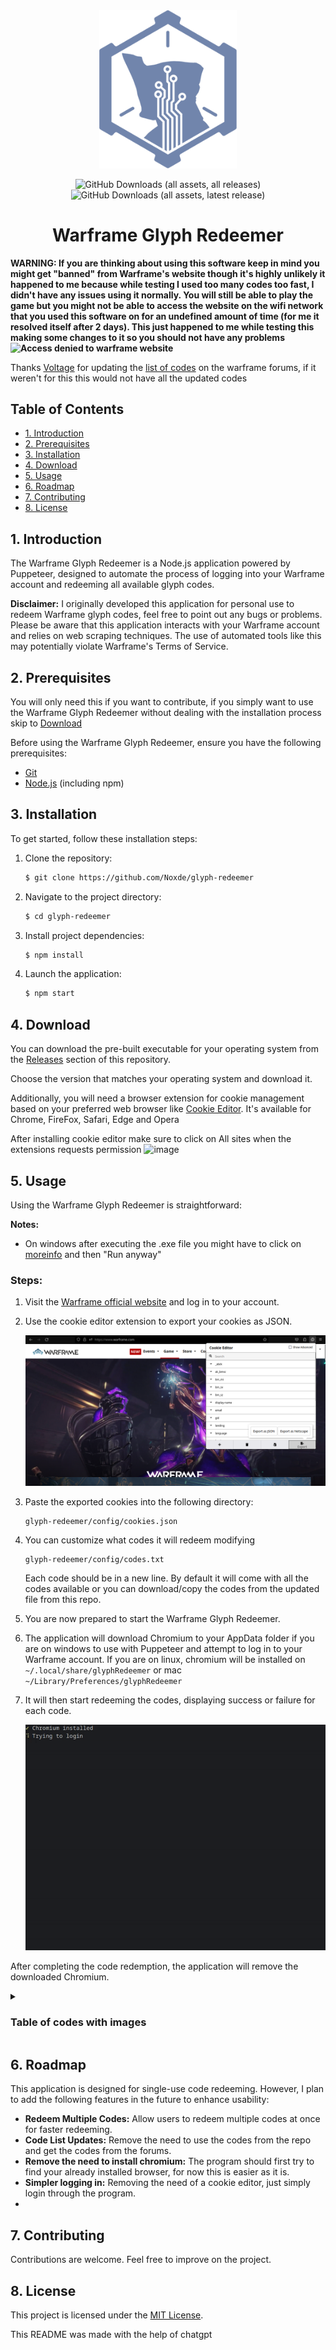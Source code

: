 <div align=center> 
  <img alt="creator-program-logo" src="./Images/creator-program-logo.png" width="220px">

  ![GitHub Downloads (all assets, all releases)](https://img.shields.io/github/downloads/Noxde/glyph-redeemer/total?label=Total%20Downloads)
  ![GitHub Downloads (all assets, latest release)](https://img.shields.io/github/downloads/Noxde/glyph-redeemer/latest/total?label=Downloads%40latest)

</div>

<h1 align="center">Warframe Glyph Redeemer</h1>

**WARNING: If you are thinking about using this software keep in mind you might get "banned" from Warframe's website though it's highly unlikely it happened to me because while testing I used too many codes too fast, I didn't have any issues using it normally. You will still be able to play the game but you might not be able to access the website on the wifi network that you used this software on for an undefined amount of time (for me it resolved itself after 2 days). This just happened to me while testing this making some changes to it so you should not have any problems ![Access denied to warframe website](https://i.imgur.com/xZfzujN.png)**

Thanks [Voltage](https://forums.warframe.com/profile/1419671-voltage/) for updating the [list of codes](https://forums.warframe.com/topic/992008-free-promocodes-and-glyphs-all-platforms/) on the warframe forums, if it weren't for this this would not have all the updated codes

## Table of Contents

- [1. Introduction](#1-introduction)
- [2. Prerequisites](#2-prerequisites)
- [3. Installation](#3-installation)
- [4. Download](#4-download)
- [5. Usage](#5-usage)
- [6. Roadmap](#6-roadmap)
- [7. Contributing](#7-contributing)
- [8. License](#8-license)

## 1. Introduction

The Warframe Glyph Redeemer is a Node.js application powered by Puppeteer, designed to automate the process of logging into your Warframe account and redeeming all available glyph codes.

**Disclaimer:** I originally developed this application for personal use to redeem Warframe glyph codes, feel free to point out any bugs or problems. Please be aware that this application interacts with your Warframe account and relies on web scraping techniques. The use of automated tools like this may potentially violate Warframe's Terms of Service.

## 2. Prerequisites

You will only need this if you want to contribute, if you simply want to use the Warframe Glyph Redeemer without dealing with the installation process skip to [Download](#4-download)

Before using the Warframe Glyph Redeemer, ensure you have the following prerequisites:

- [Git](https://git-scm.com/)
- [Node.js](https://nodejs.org/) (including npm)

## 3. Installation

To get started, follow these installation steps:

1. Clone the repository:

   ```bash
   $ git clone https://github.com/Noxde/glyph-redeemer
   ```

2. Navigate to the project directory:

   ```bash
   $ cd glyph-redeemer
   ```

3. Install project dependencies:

   ```bash
   $ npm install
   ```

4. Launch the application:

   ```bash
   $ npm start
   ```

## 4. Download

You can download the pre-built executable for your operating system from the [Releases](https://github.com/Noxde/glyph-redeemer/releases) section of this repository.

Choose the version that matches your operating system and download it.

Additionally, you will need a browser extension for cookie management based on your preferred web browser like
[Cookie Editor](https://cookie-editor.cgagnier.ca/). It's available for Chrome, FireFox, Safari, Edge and Opera

After installing cookie editor make sure to click on All sites when the extensions requests permission
![image](https://github.com/Noxde/glyph-redeemer/assets/70549780/bcd246a0-74ad-4c2f-8f2b-faac48d23533)


## 5. Usage

Using the Warframe Glyph Redeemer is straightforward:

**Notes:**

- On windows after executing the .exe file you might have to click on <ins>moreinfo</ins> and then "Run anyway"

### **Steps**:

1. Visit the [Warframe official website](https://www.warframe.com/) and log in to your account.

2. Use the cookie editor extension to export your cookies as JSON.

   ![Cookie Editor](Images/cookie-editor.png)

3. Paste the exported cookies into the following directory:

   ```
   glyph-redeemer/config/cookies.json
   ```

4. You can customize what codes it will redeem modifying

   ```
   glyph-redeemer/config/codes.txt
   ```

   Each code should be in a new line. By default it will come with all the codes available or you can download/copy the codes from the updated file from this repo.

5. You are now prepared to start the Warframe Glyph Redeemer.

6. The application will download Chromium to your AppData folder if you are on windows to use with Puppeteer and attempt to log in to your Warframe account.
   If you are on linux, chromium will be installed on `~/.local/share/glyphRedeemer` or mac `~/Library/Preferences/glyphRedeemer`

7. It will then start redeeming the codes, displaying success or failure for each code.

   ![Glyph Redeemer in Action](Images/glyph-redeemer_demo.gif)

After completing the code redemption, the application will remove the downloaded Chromium.

<details>
  <summary>
    <h3>Table of codes with images</h3>
  </summary>
  <table><thead>
      <tr>
        <th>
          <a href="https://warframe.com/promocode?code=6ixGatsu">
            <img width="100px" src="https://i.imgur.com/7iWl2UI.png"/>
          </a>
        </th>
        <th>
          <a href="https://warframe.com/promocode?code=AdmiralBahroo">
            <img width="100px" src="https://i.glyphs.wf/glyphs/AdmiralBahroo.png"/>
          </a>
        </th>
        <th>
          <a href="https://warframe.com/promocode?code=AeonKnight86">
            <img width="100px" src="https://i.glyphs.wf/glyphs/AeonKnight.png"/>
          </a>
        </th>
        <th>
          <a href="https://warframe.com/promocode?code=AGayGuyPlays">
            <img width="100px" src="https://i.glyphs.wf/glyphs/AGGP.png"/>
          </a>
        </th>
        <th>
          <a href="https://warframe.com/promocode?code=AlainLove">
            <img width="100px" src="https://i.imgur.com/aWaXEKe.png"/>
          </a>
        </th>
      </tr>
    </thead>
    <tbody>
      <tr>
        <td>6ixGatsu</td>
        <td>AdmiralBahroo</td>
        <td>AeonKnight86</td>
        <td>AGayGuyPlays</td>
        <td>AlainLove</td>
      </tr>
    </tbody>
<thead>
      <tr>
        <th>
          <a href="https://warframe.com/promocode?code=AlexanderDario">
            <img width="100px" src="https://i.imgur.com/sHsBrHo.png"/>
          </a>
        </th>
        <th>
          <a href="https://warframe.com/promocode?code=Amprov">
            <img width="100px" src="https://i.glyphs.wf/glyphs/Goku70seven.png"/>
          </a>
        </th>
        <th>
          <a href="https://warframe.com/promocode?code=AngryUnicorn">
            <img width="100px" src="https://i.glyphs.wf/glyphs/AngryUnicorn.png"/>
          </a>
        </th>
        <th>
          <a href="https://warframe.com/promocode?code=AnjetCat">
            <img width="100px" src="https://i.imgur.com/X79KSCT.png"/>
          </a>
        </th>
        <th>
          <a href="https://warframe.com/promocode?code=AnnoyingKillah">
            <img width="100px" src="https://i.glyphs.wf/glyphs/AnnoyingKillah.png"/>
          </a>
        </th>
      </tr>
    </thead>
    <tbody>
      <tr>
        <td>AlexanderDario</td>
        <td>Amprov</td>
        <td>AngryUnicorn</td>
        <td>AnjetCat</td>
        <td>AnnoyingKillah</td>
      </tr>
    </tbody>
<thead>
      <tr>
        <th>
          <a href="https://warframe.com/promocode?code=ArgonSix">
            <img width="100px" src="https://i.imgur.com/49VuDAz.png"/>
          </a>
        </th>
        <th>
          <a href="https://warframe.com/promocode?code=AshiSogiTenno">
            <img width="100px" src="https://i.glyphs.wf/glyphs/Ashisogitenno.png"/>
          </a>
        </th>
        <th>
          <a href="https://warframe.com/promocode?code=AsuraTenshi">
            <img width="100px" src="https://i.imgur.com/mLh8Vzq.png"/>
          </a>
        </th>
        <th>
          <a href="https://warframe.com/promocode?code=Avelna">
            <img width="100px" src="https://i.imgur.com/6QDVL2X.png"/>
          </a>
        </th>
        <th>
          <a href="https://warframe.com/promocode?code=Aznitrous">
            <img width="100px" src="https://i.glyphs.wf/glyphs/Aznitrous.png"/>
          </a>
        </th>
      </tr>
    </thead>
    <tbody>
      <tr>
        <td>ArgonSix</td>
        <td>AshiSogiTenno</td>
        <td>AsuraTenshi</td>
        <td>Avelna</td>
        <td>Aznitrous</td>
      </tr>
    </tbody>
<thead>
      <tr>
        <th>
          <a href="https://warframe.com/promocode?code=BigJimID">
            <img width="100px" src="https://i.glyphs.wf/glyphs/BigJimID.png"/>
          </a>
        </th>
        <th>
          <a href="https://warframe.com/promocode?code=BlackOni">
            <img width="100px" src="https://i.glyphs.wf/glyphs/BlackOni.png"/>
          </a>
        </th>
        <th>
          <a href="https://warframe.com/promocode?code=BlazingCobalt">
            <img width="100px" src="https://i.imgur.com/XaoN4DT.png"/>
          </a>
        </th>
        <th>
          <a href="https://warframe.com/promocode?code=BlueberryCat">
            <img width="100px" src="https://i.imgur.com/1qwYZxl.png"/>
          </a>
        </th>
        <th>
          <a href="https://warframe.com/promocode?code=BluyayoGamer">
            <img width="100px" src="https://i.imgur.com/lpQ3zvh.png"/>
          </a>
        </th>
      </tr>
    </thead>
    <tbody>
      <tr>
        <td>BigJimID</td>
        <td>BlackOni</td>
        <td>BlazingCobalt</td>
        <td>BlueberryCat</td>
        <td>BluyayoGamer</td>
      </tr>
    </tbody>
<thead>
      <tr>
        <th>
          <a href="https://warframe.com/promocode?code=BrazilCommunityDiscord">
            <img width="100px" src="https://i.glyphs.wf/glyphs/BrazilianCommunityDiscord.png"/>
          </a>
        </th>
        <th>
          <a href="https://warframe.com/promocode?code=Bricky">
            <img width="100px" src="https://i.glyphs.wf/glyphs/Bricky.png"/>
          </a>
        </th>
        <th>
          <a href="https://warframe.com/promocode?code=Brozime">
            <img width="100px" src="https://i.glyphs.wf/glyphs/Brozime.png"/>
          </a>
        </th>
        <th>
          <a href="https://warframe.com/promocode?code=Buff00n">
            <img width="100px" src="https://i.imgur.com/F52Ys7E.png"/>
          </a>
        </th>
        <th>
          <a href="https://warframe.com/promocode?code=BurnBxx">
            <img width="100px" src="https://i.glyphs.wf/glyphs/BurnBxx.png"/>
          </a>
        </th>
      </tr>
    </thead>
    <tbody>
      <tr>
        <td>BrazilCommunityDiscord</td>
        <td>Bricky</td>
        <td>Brozime</td>
        <td>Buff00n</td>
        <td>BurnBxx</td>
      </tr>
    </tbody>
<thead>
      <tr>
        <th>
          <a href="https://warframe.com/promocode?code=Bwana">
            <img width="100px" src="https://i.glyphs.wf/glyphs/Bwana.png"/>
          </a>
        </th>
        <th>
          <a href="https://warframe.com/promocode?code=CalamityDeath">
            <img width="100px" src="https://i.imgur.com/fJub3xm.png"/>
          </a>
        </th>
        <th>
          <a href="https://warframe.com/promocode?code=CaleyEmerald">
            <img width="100px" src="https://i.imgur.com/3PDmGSc.png"/>
          </a>
        </th>
        <th>
          <a href="https://warframe.com/promocode?code=CanOfCraig">
            <img width="100px" src="https://i.imgur.com/GtSYTUY.png"/>
          </a>
        </th>
        <th>
          <a href="https://warframe.com/promocode?code=Casardis">
            <img width="100px" src="https://i.imgur.com/hza6B9A.png"/>
          </a>
        </th>
      </tr>
    </thead>
    <tbody>
      <tr>
        <td>Bwana</td>
        <td>CalamityDeath</td>
        <td>CaleyEmerald</td>
        <td>CanOfCraig</td>
        <td>Casardis</td>
      </tr>
    </tbody>
<thead>
      <tr>
        <th>
          <a href="https://warframe.com/promocode?code=CephalonSquared">
            <img width="100px" src="https://i.imgur.com/Oswm6x8.png"/>
          </a>
        </th>
        <th>
          <a href="https://warframe.com/promocode?code=CGsKnackie">
            <img width="100px" src="https://i.glyphs.wf/glyphs/CGsKnackie.png"/>
          </a>
        </th>
        <th>
          <a href="https://warframe.com/promocode?code=ChacyTay">
            <img width="100px" src="https://i.imgur.com/TWxA5H9.png"/>
          </a>
        </th>
        <th>
          <a href="https://warframe.com/promocode?code=Char">
            <img width="100px" src="https://i.glyphs.wf/glyphs/Char.png"/>
          </a>
        </th>
        <th>
          <a href="https://warframe.com/promocode?code=Chelestra">
            <img width="100px" src="https://i.imgur.com/lZIWekF.png"/>
          </a>
        </th>
      </tr>
    </thead>
    <tbody>
      <tr>
        <td>CephalonSquared</td>
        <td>CGsKnackie</td>
        <td>ChacyTay</td>
        <td>Char</td>
        <td>Chelestra</td>
      </tr>
    </tbody>
<thead>
      <tr>
        <th>
          <a href="https://warframe.com/promocode?code=Cleonaturin">
            <img width="100px" src="https://i.imgur.com/Hzpiaup.png"/>
          </a>
        </th>
        <th>
          <a href="https://warframe.com/promocode?code=CohhCarnage">
            <img width="100px" src="https://i.glyphs.wf/glyphs/CohhCarnage.png"/>
          </a>
        </th>
        <th>
          <a href="https://warframe.com/promocode?code=ColdScar">
            <img width="100px" src="https://i.imgur.com/aUcB7k5.png"/>
          </a>
        </th>
        <th>
          <a href="https://warframe.com/promocode?code=ColdTiger">
            <img width="100px" src="https://i.imgur.com/r1YbiV3.png"/>
          </a>
        </th>
        <th>
          <a href="https://warframe.com/promocode?code=ConclaveDiscord">
            <img width="100px" src="https://content.invisioncic.com/Mwarframe/pages_media/1_ConclaveDiscord.png"/>
          </a>
        </th>
      </tr>
    </thead>
    <tbody>
      <tr>
        <td>Cleonaturin</td>
        <td>CohhCarnage</td>
        <td>ColdScar</td>
        <td>ColdTiger</td>
        <td>ConclaveDiscord</td>
      </tr>
    </tbody>
<thead>
      <tr>
        <th>
          <a href="https://warframe.com/promocode?code=ConfusedWarframe">
            <img width="100px" src="https://i.imgur.com/yutv1BM.png"/>
          </a>
        </th>
        <th>
          <a href="https://warframe.com/promocode?code=CopyKavat">
            <img width="100px" src="https://i.imgur.com/OnMjvt4.png"/>
          </a>
        </th>
        <th>
          <a href="https://warframe.com/promocode?code=Cpt_Kim">
            <img width="100px" src="https://i.imgur.com/PVH1MbN.png"/>
          </a>
        </th>
        <th>
          <a href="https://warframe.com/promocode?code=Crowdi">
            <img width="100px" src="https://i.imgur.com/BEGnJis.png"/>
          </a>
        </th>
        <th>
          <a href="https://warframe.com/promocode?code=Daidikiri">
            <img width="100px" src="https://i.imgur.com/wY9wvKY.png"/>
          </a>
        </th>
      </tr>
    </thead>
    <tbody>
      <tr>
        <td>ConfusedWarframe</td>
        <td>CopyKavat</td>
        <td>Cpt_Kim</td>
        <td>Crowdi</td>
        <td>Daidikiri</td>
      </tr>
    </tbody>
<thead>
      <tr>
        <th>
          <a href="https://warframe.com/promocode?code=DanielTheDemon">
            <img width="100px" src="https://i.glyphs.wf/glyphs/DanieltheDemon.png"/>
          </a>
        </th>
        <th>
          <a href="https://warframe.com/promocode?code=Danily">
            <img width="100px" src="https://i.imgur.com/6DWd7sX.png"/>
          </a>
        </th>
        <th>
          <a href="https://warframe.com/promocode?code=DasterCreations">
            <img width="100px" src="https://i.imgur.com/XiMtufx.png"/>
          </a>
        </th>
        <th>
          <a href="https://warframe.com/promocode?code=DatLoon">
            <img width="100px" src="https://i.imgur.com/nTzSIRF.png"/>
          </a>
        </th>
        <th>
          <a href="https://warframe.com/promocode?code=DayJobo">
            <img width="100px" src="https://i.imgur.com/q1wQRDO.png"/>
          </a>
        </th>
      </tr>
    </thead>
    <tbody>
      <tr>
        <td>DanielTheDemon</td>
        <td>Danily</td>
        <td>DasterCreations</td>
        <td>DatLoon</td>
        <td>DayJobo</td>
      </tr>
    </tbody>
<thead>
      <tr>
        <th>
          <a href="https://warframe.com/promocode?code=DebbySheen">
            <img width="100px" src="https://i.imgur.com/SV6C3dn.png"/>
          </a>
        </th>
        <th>
          <a href="https://warframe.com/promocode?code=Deejayknight">
            <img width="100px" src="https://i.glyphs.wf/glyphs/DeejayKnight.png"/>
          </a>
        </th>
        <th>
          <a href="https://warframe.com/promocode?code=DeepBlueBeard">
            <img width="100px" src="https://i.glyphs.wf/glyphs/DeepBlueBeard.png"/>
          </a>
        </th>
        <th>
          <a href="https://warframe.com/promocode?code=Destrohido">
            <img width="100px" src="https://i.imgur.com/ckige5C.png"/>
          </a>
        </th>
        <th>
          <a href="https://warframe.com/promocode?code=DeuceTheGamer">
            <img width="100px" src="https://i.glyphs.wf/glyphs/DeuceTheGamer.png"/>
          </a>
        </th>
      </tr>
    </thead>
    <tbody>
      <tr>
        <td>DebbySheen</td>
        <td>Deejayknight</td>
        <td>DeepBlueBeard</td>
        <td>Destrohido</td>
        <td>DeuceTheGamer</td>
      </tr>
    </tbody>
<thead>
      <tr>
        <th>
          <a href="https://warframe.com/promocode?code=DillyFrame">
            <img width="100px" src="https://i.glyphs.wf/glyphs/DillyFrame.png"/>
          </a>
        </th>
        <th>
          <a href="https://warframe.com/promocode?code=DimitriV2">
            <img width="100px" src="https://i.glyphs.wf/glyphs/DimitriV2.png"/>
          </a>
        </th>
        <th>
          <a href="https://warframe.com/promocode?code=Disfusional">
            <img width="100px" src="https://i.imgur.com/O0VKXG9.png"/>
          </a>
        </th>
        <th>
          <a href="https://warframe.com/promocode?code=DjTechLive">
            <img width="100px" src="https://i.glyphs.wf/glyphs/DJTechlive.png"/>
          </a>
        </th>
        <th>
          <a href="https://warframe.com/promocode?code=DKDiamantes">
            <img width="100px" src="https://i.glyphs.wf/glyphs/DKDiamantes.png"/>
          </a>
        </th>
      </tr>
    </thead>
    <tbody>
      <tr>
        <td>DillyFrame</td>
        <td>DimitriV2</td>
        <td>Disfusional</td>
        <td>DjTechLive</td>
        <td>DKDiamantes</td>
      </tr>
    </tbody>
<thead>
      <tr>
        <th>
          <a href="https://warframe.com/promocode?code=DNexus">
            <img width="100px" src="https://i.imgur.com/8Djk9NB.png"/>
          </a>
        </th>
        <th>
          <a href="https://warframe.com/promocode?code=EdRick">
            <img width="100px" src="https://i.imgur.com/IuJdqLG.png"/>
          </a>
        </th>
        <th>
          <a href="https://warframe.com/promocode?code=Eduiy16">
            <img width="100px" src="https://i.imgur.com/eRK4RFy.png"/>
          </a>
        </th>
        <th>
          <a href="https://warframe.com/promocode?code=ElDanker">
            <img width="100px" src="https://i.imgur.com/UVZ0XoB.png"/>
          </a>
        </th>
        <th>
          <a href="https://warframe.com/promocode?code=ElGrineerExiliado">
            <img width="100px" src="https://i.imgur.com/33lm32B.png"/>
          </a>
        </th>
      </tr>
    </thead>
    <tbody>
      <tr>
        <td>DNexus</td>
        <td>EdRick</td>
        <td>Eduiy16</td>
        <td>ElDanker</td>
        <td>ElGrineerExiliado</td>
      </tr>
    </tbody>
<thead>
      <tr>
        <th>
          <a href="https://warframe.com/promocode?code=EliceGameplay">
            <img width="100px" src="https://i.imgur.com/X4CzC5P.png"/>
          </a>
        </th>
        <th>
          <a href="https://warframe.com/promocode?code=Elnoraeleo">
            <img width="100px" src="https://i.imgur.com/r5n5iA1.png"/>
          </a>
        </th>
        <th>
          <a href="https://warframe.com/promocode?code=Emovj">
            <img width="100px" src="https://i.imgur.com/iTpMg8j.png"/>
          </a>
        </th>
        <th>
          <a href="https://warframe.com/promocode?code=EmpyreanCap">
            <img width="100px" src="https://i.imgur.com/Olo2txo.png"/>
          </a>
        </th>
        <th>
          <a href="https://warframe.com/promocode?code=Endotti_">
            <img width="100px" src="https://i.imgur.com/8N6lVVM.png"/>
          </a>
        </th>
      </tr>
    </thead>
    <tbody>
      <tr>
        <td>EliceGameplay</td>
        <td>Elnoraeleo</td>
        <td>Emovj</td>
        <td>EmpyreanCap</td>
        <td>Endotti_</td>
      </tr>
    </tbody>
<thead>
      <tr>
        <th>
          <a href="https://warframe.com/promocode?code=Eterion">
            <img width="100px" src="https://i.imgur.com/c9LAOxz.png"/>
          </a>
        </th>
        <th>
          <a href="https://warframe.com/promocode?code=ExtraCredits">
            <img width="100px" src="https://cdn.discordapp.com/attachments/110022646497808384/592792966804799508/e7f1a5c9126b95cd0f0c181cd69150fb.png"/>
          </a>
        </th>
        <th>
          <a href="https://warframe.com/promocode?code=FacelessBeanie">
            <img width="100px" src="https://i.imgur.com/XvTsKfF.png"/>
          </a>
        </th>
        <th>
          <a href="https://warframe.com/promocode?code=FashionFrameIsEndGame">
            <img width="100px" src="https://i.imgur.com/dcnCjuG.png"/>
          </a>
        </th>
        <th>
          <a href="https://warframe.com/promocode?code=Fated2Perish">
            <img width="100px" src="https://i.imgur.com/QKXsmSA.png"/>
          </a>
        </th>
      </tr>
    </thead>
    <tbody>
      <tr>
        <td>Eterion</td>
        <td>ExtraCredits</td>
        <td>FacelessBeanie</td>
        <td>FashionFrameIsEndGame</td>
        <td>Fated2Perish</td>
      </tr>
    </tbody>
<thead>
      <tr>
        <th>
          <a href="https://warframe.com/promocode?code=FeelLikeAPlayer">
            <img width="100px" src="https://i.imgur.com/OFRT3Nk.png"/>
          </a>
        </th>
        <th>
          <a href="https://warframe.com/promocode?code=FerreusDemon">
            <img width="100px" src="https://i.imgur.com/70ieIRm.png"/>
          </a>
        </th>
        <th>
          <a href="https://warframe.com/promocode?code=Finlaena">
            <img width="100px" src="https://i.imgur.com/IuiUFiK.png"/>
          </a>
        </th>
        <th>
          <a href="https://warframe.com/promocode?code=FloofyDwagon">
            <img width="100px" src="https://i.imgur.com/o0WxCD8.png"/>
          </a>
        </th>
        <th>
          <a href="https://warframe.com/promocode?code=FR4G-TP">
            <img width="100px" src="https://i.imgur.com/dMqHuKu.png"/>
          </a>
        </th>
      </tr>
    </thead>
    <tbody>
      <tr>
        <td>FeelLikeAPlayer</td>
        <td>FerreusDemon</td>
        <td>Finlaena</td>
        <td>FloofyDwagon</td>
        <td>FR4G-TP</td>
      </tr>
    </tbody>
<thead>
      <tr>
        <th>
          <a href="https://warframe.com/promocode?code=FrostyNovaPrime">
            <img width="100px" src="https://i.imgur.com/OVMC07U.png"/>
          </a>
        </th>
        <th>
          <a href="https://warframe.com/promocode?code=Frozenballz">
            <img width="100px" src="https://i.glyphs.wf/glyphs/Frozenbawz.png"/>
          </a>
        </th>
        <th>
          <a href="https://warframe.com/promocode?code=Gara">
            <img width="100px" src="https://i.glyphs.wf/glyphs/Gara.png"/>
          </a>
        </th>
        <th>
          <a href="https://warframe.com/promocode?code=GermanCommunityDiscord">
            <img width="100px" src="https://i.glyphs.wf/glyphs/GermanCommunityDiscord.png"/>
          </a>
        </th>
        <th>
          <a href="https://warframe.com/promocode?code=Gingy">
            <img width="100px" src="https://i.imgur.com/KI7OyQ9.png"/>
          </a>
        </th>
      </tr>
    </thead>
    <tbody>
      <tr>
        <td>FrostyNovaPrime</td>
        <td>Frozenballz</td>
        <td>Gara</td>
        <td>GermanCommunityDiscord</td>
        <td>Gingy</td>
      </tr>
    </tbody>
<thead>
      <tr>
        <th>
          <a href="https://warframe.com/promocode?code=GlamShatterSkull">
            <img width="100px" src="https://i.glyphs.wf/glyphs/GlamShatterskull.png"/>
          </a>
        </th>
        <th>
          <a href="https://warframe.com/promocode?code=Golden">
            <img width="100px" src="https://i.imgur.com/88MPNvx.png"/>
          </a>
        </th>
        <th>
          <a href="https://warframe.com/promocode?code=GrindHardSquad">
            <img width="100px" src="https://i.imgur.com/uCMZwr9.png"/>
          </a>
        </th>
        <th>
          <a href="https://warframe.com/promocode?code=H3DSH0T">
            <img width="100px" src="https://i.glyphs.wf/glyphs/H3dsh0t.png"/>
          </a>
        </th>
        <th>
          <a href="https://warframe.com/promocode?code=HappinessDark">
            <img width="100px" src="https://i.imgur.com/fn8GiF3.png"/>
          </a>
        </th>
      </tr>
    </thead>
    <tbody>
      <tr>
        <td>GlamShatterSkull</td>
        <td>Golden</td>
        <td>GrindHardSquad</td>
        <td>H3DSH0T</td>
        <td>HappinessDark</td>
      </tr>
    </tbody>
<thead>
      <tr>
        <th>
          <a href="https://warframe.com/promocode?code=HomiInvocado">
            <img width="100px" src="https://i.glyphs.wf/glyphs/HomiInvocado.png"/>
          </a>
        </th>
        <th>
          <a href="https://warframe.com/promocode?code=HotShomStories">
            <img width="100px" src="https://i.glyphs.wf/glyphs/HotsHomStories.png"/>
          </a>
        </th>
        <th>
          <a href="https://warframe.com/promocode?code=Hydroxate">
            <img width="100px" src="https://i.glyphs.wf/glyphs/Hydroxate.png"/>
          </a>
        </th>
        <th>
          <a href="https://warframe.com/promocode?code=iFlynn">
            <img width="100px" src="https://i.imgur.com/9QZbAt6.png"/>
          </a>
        </th>
        <th>
          <a href="https://warframe.com/promocode?code=IISlip">
            <img width="100px" src="https://i.imgur.com/iXToZsK.png"/>
          </a>
        </th>
      </tr>
    </thead>
    <tbody>
      <tr>
        <td>HomiInvocado</td>
        <td>HotShomStories</td>
        <td>Hydroxate</td>
        <td>iFlynn</td>
        <td>IISlip</td>
      </tr>
    </tbody>
<thead>
      <tr>
        <th>
          <a href="https://warframe.com/promocode?code=Ikedo">
            <img width="100px" src="https://i.imgur.com/PjNOEak.png"/>
          </a>
        </th>
        <th>
          <a href="https://warframe.com/promocode?code=Im7heClown">
            <img width="100px" src="https://i.imgur.com/TPUZH4A.png"/>
          </a>
        </th>
        <th>
          <a href="https://warframe.com/promocode?code=InfernoTheFireLord">
            <img width="100px" src="https://i.imgur.com/KhD22lV.png"/>
          </a>
        </th>
        <th>
          <a href="https://warframe.com/promocode?code=InfoDiversao">
            <img width="100px" src="https://i.glyphs.wf/glyphs/Infodiversao.png"/>
          </a>
        </th>
        <th>
          <a href="https://warframe.com/promocode?code=ItsJustToe">
            <img width="100px" src="https://i.imgur.com/qYJ2EMX.png"/>
          </a>
        </th>
      </tr>
    </thead>
    <tbody>
      <tr>
        <td>Ikedo</td>
        <td>Im7heClown</td>
        <td>InfernoTheFireLord</td>
        <td>InfoDiversao</td>
        <td>ItsJustToe</td>
      </tr>
    </tbody>
<thead>
      <tr>
        <th>
          <a href="https://warframe.com/promocode?code=IWoply">
            <img width="100px" src="https://i.imgur.com/QeodD6R.png"/>
          </a>
        </th>
        <th>
          <a href="https://warframe.com/promocode?code=JamieVoiceOver">
            <img width="100px" src="https://i.imgur.com/b4tVk5h.png"/>
          </a>
        </th>
        <th>
          <a href="https://warframe.com/promocode?code=JessiThrower">
            <img width="100px" src="https://i.imgur.com/Fs10tHH.png"/>
          </a>
        </th>
        <th>
          <a href="https://warframe.com/promocode?code=JoeyZero">
            <img width="100px" src="https://i.glyphs.wf/glyphs/JoeyZero.png"/>
          </a>
        </th>
        <th>
          <a href="https://warframe.com/promocode?code=Joriale">
            <img width="100px" src="https://i.imgur.com/NeT4A3m.png"/>
          </a>
        </th>
      </tr>
    </thead>
    <tbody>
      <tr>
        <td>IWoply</td>
        <td>JamieVoiceOver</td>
        <td>JessiThrower</td>
        <td>JoeyZero</td>
        <td>Joriale</td>
      </tr>
    </tbody>
<thead>
      <tr>
        <th>
          <a href="https://warframe.com/promocode?code=JustRLC">
            <img width="100px" src="https://i.glyphs.wf/glyphs/RLCGaming.png"/>
          </a>
        </th>
        <th>
          <a href="https://warframe.com/promocode?code=K1llerBarbie">
            <img width="100px" src="https://i.imgur.com/qXrglx9.png"/>
          </a>
        </th>
        <th>
          <a href="https://warframe.com/promocode?code=KavatsSchroedinger">
            <img width="100px" src="https://i.imgur.com/EgTytXk.png"/>
          </a>
        </th>
        <th>
          <a href="https://warframe.com/promocode?code=KenshinWF">
            <img width="100px" src="https://i.imgur.com/xbLvowy.png"/>
          </a>
        </th>
        <th>
          <a href="https://warframe.com/promocode?code=KingGothaLion">
            <img width="100px" src="https://i.glyphs.wf/glyphs/KingGothalion.png"/>
          </a>
        </th>
      </tr>
    </thead>
    <tbody>
      <tr>
        <td>JustRLC</td>
        <td>K1llerBarbie</td>
        <td>KavatsSchroedinger</td>
        <td>KenshinWF</td>
        <td>KingGothaLion</td>
      </tr>
    </tbody>
<thead>
      <tr>
        <th>
          <a href="https://warframe.com/promocode?code=Kirarahime">
            <img width="100px" src="https://i.imgur.com/Cag0pU9.png"/>
          </a>
        </th>
        <th>
          <a href="https://warframe.com/promocode?code=Kiwad">
            <img width="100px" src="https://i.glyphs.wf/glyphs/Kiwad.png"/>
          </a>
        </th>
        <th>
          <a href="https://warframe.com/promocode?code=Kr1ptonPlayer">
            <img width="100px" src="https://i.imgur.com/jRfF6Ym.png"/>
          </a>
        </th>
        <th>
          <a href="https://warframe.com/promocode?code=Kretduy">
            <img width="100px" src="https://i.imgur.com/MWqI7ap.png"/>
          </a>
        </th>
        <th>
          <a href="https://warframe.com/promocode?code=L1feWater">
            <img width="100px" src="https://i.imgur.com/Ud37g6B.png"/>
          </a>
        </th>
      </tr>
    </thead>
    <tbody>
      <tr>
        <td>Kirarahime</td>
        <td>Kiwad</td>
        <td>Kr1ptonPlayer</td>
        <td>Kretduy</td>
        <td>L1feWater</td>
      </tr>
    </tbody>
<thead>
      <tr>
        <th>
          <a href="https://warframe.com/promocode?code=LadyNovita">
            <img width="100px" src="https://i.imgur.com/ksnuXk0.png"/>
          </a>
        </th>
        <th>
          <a href="https://warframe.com/promocode?code=LadyTheLaddy">
            <img width="100px" src="https://i.imgur.com/f6OjNQ6.png"/>
          </a>
        </th>
        <th>
          <a href="https://warframe.com/promocode?code=LeoDoodling">
            <img width="100px" src="https://i.imgur.com/yeyUwZD.png"/>
          </a>
        </th>
        <th>
          <a href="https://warframe.com/promocode?code=LeyzarGamingViews">
            <img width="100px" src="https://i.glyphs.wf/glyphs/LeyzarViewGaming.png"/>
          </a>
        </th>
        <th>
          <a href="https://warframe.com/promocode?code=LilLexi">
            <img width="100px" src="https://i.glyphs.wf/glyphs/LilLexi.png"/>
          </a>
        </th>
      </tr>
    </thead>
    <tbody>
      <tr>
        <td>LadyNovita</td>
        <td>LadyTheLaddy</td>
        <td>LeoDoodling</td>
        <td>LeyzarGamingViews</td>
        <td>LilLexi</td>
      </tr>
    </tbody>
<thead>
      <tr>
        <th>
          <a href="https://warframe.com/promocode?code=LucianPlaysAllDay">
            <img width="100px" src="https://i.imgur.com/9dGkGHu.png"/>
          </a>
        </th>
        <th>
          <a href="https://warframe.com/promocode?code=LynxAria">
            <img width="100px" src="https://i.glyphs.wf/glyphs/Lynxaria.png"/>
          </a>
        </th>
        <th>
          <a href="https://warframe.com/promocode?code=Macho">
            <img width="100px" src="https://i.glyphs.wf/glyphs/LokKingMacho.png"/>
          </a>
        </th>
        <th>
          <a href="https://warframe.com/promocode?code=MadFury">
            <img width="100px" src="https://i.glyphs.wf/glyphs/Hypercaptai.png"/>
          </a>
        </th>
        <th>
          <a href="https://warframe.com/promocode?code=Makarimorph">
            <img width="100px" src="https://i.glyphs.wf/glyphs/Makarimorph.png"/>
          </a>
        </th>
      </tr>
    </thead>
    <tbody>
      <tr>
        <td>LucianPlaysAllDay</td>
        <td>LynxAria</td>
        <td>Macho</td>
        <td>MadFury</td>
        <td>Makarimorph</td>
      </tr>
    </tbody>
<thead>
      <tr>
        <th>
          <a href="https://warframe.com/promocode?code=MaoMix">
            <img width="100px" src="https://i.imgur.com/jtaxKf3.png"/>
          </a>
        </th>
        <th>
          <a href="https://warframe.com/promocode?code=MCGamerCZ">
            <img width="100px" src="https://i.glyphs.wf/glyphs/MCGamerCZ.png"/>
          </a>
        </th>
        <th>
          <a href="https://warframe.com/promocode?code=McMonkeys">
            <img width="100px" src="https://i.glyphs.wf/glyphs/MCMonkeys.png"/>
          </a>
        </th>
        <th>
          <a href="https://warframe.com/promocode?code=MeCore">
            <img width="100px" src="https://i.imgur.com/qIi7KGk.png"/>
          </a>
        </th>
        <th>
          <a href="https://warframe.com/promocode?code=MedusaCaptures">
            <img width="100px" src="https://i.imgur.com/y2FS025.png"/>
          </a>
        </th>
      </tr>
    </thead>
    <tbody>
      <tr>
        <td>MaoMix</td>
        <td>MCGamerCZ</td>
        <td>McMonkeys</td>
        <td>MeCore</td>
        <td>MedusaCaptures</td>
      </tr>
    </tbody>
<thead>
      <tr>
        <th>
          <a href="https://warframe.com/promocode?code=MHBlacky">
            <img width="100px" src="https://i.imgur.com/Xgboem5.png"/>
          </a>
        </th>
        <th>
          <a href="https://warframe.com/promocode?code=MichelPostma">
            <img width="100px" src="https://i.glyphs.wf/glyphs/TheNextLevel.png"/>
          </a>
        </th>
        <th>
          <a href="https://warframe.com/promocode?code=MikeTheBard">
            <img width="100px" src="https://i.glyphs.wf/glyphs/TVSBOH.png"/>
          </a>
        </th>
        <th>
          <a href="https://warframe.com/promocode?code=MissFwuffy">
            <img width="100px" src="https://i.imgur.com/c4qcuj8.png"/>
          </a>
        </th>
        <th>
          <a href="https://warframe.com/promocode?code=MisterGamer">
            <img width="100px" src="https://i.imgur.com/whSBvC3.png"/>
          </a>
        </th>
      </tr>
    </thead>
    <tbody>
      <tr>
        <td>MHBlacky</td>
        <td>MichelPostma</td>
        <td>MikeTheBard</td>
        <td>MissFwuffy</td>
        <td>MisterGamer</td>
      </tr>
    </tbody>
<thead>
      <tr>
        <th>
          <a href="https://warframe.com/promocode?code=MjikThize">
            <img width="100px" src="https://i.imgur.com/7YsNGoT.png"/>
          </a>
        </th>
        <th>
          <a href="https://warframe.com/promocode?code=Mogamu">
            <img width="100px" src="https://i.glyphs.wf/glyphs/Mogamu.png"/>
          </a>
        </th>
        <th>
          <a href="https://warframe.com/promocode?code=MrRoadBlock">
            <img width="100px" src="https://i.imgur.com/ZUGEuB7.png"/>
          </a>
        </th>
        <th>
          <a href="https://warframe.com/promocode?code=MrSteelWar">
            <img width="100px" src="https://i.glyphs.wf/glyphs/MrSteelWar.png"/>
          </a>
        </th>
        <th>
          <a href="https://warframe.com/promocode?code=MrWarframeGuy">
            <img width="100px" src="https://i.glyphs.wf/glyphs/MrWarframeGuy.png"/>
          </a>
        </th>
      </tr>
    </thead>
    <tbody>
      <tr>
        <td>MjikThize</td>
        <td>Mogamu</td>
        <td>MrRoadBlock</td>
        <td>MrSteelWar</td>
        <td>MrWarframeGuy</td>
      </tr>
    </tbody>
<thead>
      <tr>
        <th>
          <a href="https://warframe.com/promocode?code=NoSympathyy">
            <img width="100px" src="https://i.glyphs.wf/glyphs/NoSympathyy.png"/>
          </a>
        </th>
        <th>
          <a href="https://warframe.com/promocode?code=Np161">
            <img width="100px" src="https://i.imgur.com/ol9bqPR.png"/>
          </a>
        </th>
        <th>
          <a href="https://warframe.com/promocode?code=OddieOwl">
            <img width="100px" src="https://i.imgur.com/wk01G9R.png"/>
          </a>
        </th>
        <th>
          <a href="https://warframe.com/promocode?code=OOSIJ">
            <img width="100px" src="https://i.imgur.com/X86jVS0.png"/>
          </a>
        </th>
        <th>
          <a href="https://warframe.com/promocode?code=OriginalWickedFun">
            <img width="100px" src="https://i.glyphs.wf/glyphs/OriginalWickedfun.png"/>
          </a>
        </th>
      </tr>
    </thead>
    <tbody>
      <tr>
        <td>NoSympathyy</td>
        <td>Np161</td>
        <td>OddieOwl</td>
        <td>OOSIJ</td>
        <td>OriginalWickedFun</td>
      </tr>
    </tbody>
<thead>
      <tr>
        <th>
          <a href="https://warframe.com/promocode?code=OrpheusDeluxe">
            <img width="100px" src="https://i.glyphs.wf/glyphs/OrpheusDeluxe.png"/>
          </a>
        </th>
        <th>
          <a href="https://warframe.com/promocode?code=Ozku">
            <img width="100px" src="https://i.imgur.com/4zUQKOJ.png"/>
          </a>
        </th>
        <th>
          <a href="https://warframe.com/promocode?code=PammyJammy">
            <img width="100px" src="https://i.imgur.com/4nvNubI.png"/>
          </a>
        </th>
        <th>
          <a href="https://warframe.com/promocode?code=Pandaahh">
            <img width="100px" src="https://i.imgur.com/GMXG5Gn.png"/>
          </a>
        </th>
        <th>
          <a href="https://warframe.com/promocode?code=PapaTLion">
            <img width="100px" src="https://i.imgur.com/OIdyoEC.png"/>
          </a>
        </th>
      </tr>
    </thead>
    <tbody>
      <tr>
        <td>OrpheusDeluxe</td>
        <td>Ozku</td>
        <td>PammyJammy</td>
        <td>Pandaahh</td>
        <td>PapaTLion</td>
      </tr>
    </tbody>
<thead>
      <tr>
        <th>
          <a href="https://warframe.com/promocode?code=Parvos">
            <img width="100px" src="https://i.imgur.com/OuVQw2T.png"/>
          </a>
        </th>
        <th>
          <a href="https://warframe.com/promocode?code=PlagueDirector">
            <img width="100px" src="https://i.imgur.com/CcpIdnm.png"/>
          </a>
        </th>
        <th>
          <a href="https://warframe.com/promocode?code=PokketNinja">
            <img width="100px" src="https://i.glyphs.wf/glyphs/PokketNinja.png"/>
          </a>
        </th>
        <th>
          <a href="https://warframe.com/promocode?code=PostiTV">
            <img width="100px" src="https://i.glyphs.wf/glyphs/PostiTV.png"/>
          </a>
        </th>
        <th>
          <a href="https://warframe.com/promocode?code=PrimedAverage">
            <img width="100px" src="https://i.imgur.com/aM7O9Om.png"/>
          </a>
        </th>
      </tr>
    </thead>
    <tbody>
      <tr>
        <td>Parvos</td>
        <td>PlagueDirector</td>
        <td>PokketNinja</td>
        <td>PostiTV</td>
        <td>PrimedAverage</td>
      </tr>
    </tbody>
<thead>
      <tr>
        <th>
          <a href="https://warframe.com/promocode?code=ProfessorBroman">
            <img width="100px" src="https://i.glyphs.wf/glyphs/ProfessorBroman.png"/>
          </a>
        </th>
        <th>
          <a href="https://warframe.com/promocode?code=Purkinje">
            <img width="100px" src="https://i.imgur.com/8AsfxMM.png"/>
          </a>
        </th>
        <th>
          <a href="https://warframe.com/promocode?code=PurpleFlurp">
            <img width="100px" src="https://i.imgur.com/HLujov0.png"/>
          </a>
        </th>
        <th>
          <a href="https://warframe.com/promocode?code=Pyrah">
            <img width="100px" src="https://i.imgur.com/o8LfmQq.png"/>
          </a>
        </th>
        <th>
          <a href="https://warframe.com/promocode?code=r/Warframe">
            <img width="100px" src="https://i.glyphs.wf/glyphs/Reddit.png"/>
          </a>
        </th>
      </tr>
    </thead>
    <tbody>
      <tr>
        <td>ProfessorBroman</td>
        <td>Purkinje</td>
        <td>PurpleFlurp</td>
        <td>Pyrah</td>
        <td>r/Warframe</td>
      </tr>
    </tbody>
<thead>
      <tr>
        <th>
          <a href="https://warframe.com/promocode?code=RagingTerror">
            <img width="100px" src="https://i.imgur.com/kZmulG3.png"/>
          </a>
        </th>
        <th>
          <a href="https://warframe.com/promocode?code=Rahetalius">
            <img width="100px" src="https://i.glyphs.wf/glyphs/Rahetalius.png"/>
          </a>
        </th>
        <th>
          <a href="https://warframe.com/promocode?code=Rahny">
            <img width="100px" src="https://i.imgur.com/0eO14So.png"/>
          </a>
        </th>
        <th>
          <a href="https://warframe.com/promocode?code=RainbowWaffles">
            <img width="100px" src="https://i.imgur.com/qv2L6Yj.png"/>
          </a>
        </th>
        <th>
          <a href="https://warframe.com/promocode?code=RelentlessZen">
            <img width="100px" src="https://i.imgur.com/lvDbR7M.png"/>
          </a>
        </th>
      </tr>
    </thead>
    <tbody>
      <tr>
        <td>RagingTerror</td>
        <td>Rahetalius</td>
        <td>Rahny</td>
        <td>RainbowWaffles</td>
        <td>RelentlessZen</td>
      </tr>
    </tbody>
<thead>
      <tr>
        <th>
          <a href="https://warframe.com/promocode?code=ReyGanso">
            <img width="100px" src="https://i.glyphs.wf/glyphs/ReyGanso.png"/>
          </a>
        </th>
        <th>
          <a href="https://warframe.com/promocode?code=Rippz0r">
            <img width="100px" src="https://i.glyphs.wf/glyphs/Rippz0r.png"/>
          </a>
        </th>
        <th>
          <a href="https://warframe.com/promocode?code=Ritens">
            <img width="100px" src="https://i.imgur.com/phdd1fR.png"/>
          </a>
        </th>
        <th>
          <a href="https://warframe.com/promocode?code=RoyalPrat">
            <img width="100px" src="https://i.imgur.com/nXPYRMD.png"/>
          </a>
        </th>
        <th>
          <a href="https://warframe.com/promocode?code=RustyFin">
            <img width="100px" src="https://i.imgur.com/n4mLacz.png"/>
          </a>
        </th>
      </tr>
    </thead>
    <tbody>
      <tr>
        <td>ReyGanso</td>
        <td>Rippz0r</td>
        <td>Ritens</td>
        <td>RoyalPrat</td>
        <td>RustyFin</td>
      </tr>
    </tbody>
<thead>
      <tr>
        <th>
          <a href="https://warframe.com/promocode?code=Sapmatic">
            <img width="100px" src="https://i.glyphs.wf/glyphs/Sapmatic.png"/>
          </a>
        </th>
        <th>
          <a href="https://warframe.com/promocode?code=SarahTsang">
            <img width="100px" src="https://i.glyphs.wf/glyphs/Sarahtsang.png"/>
          </a>
        </th>
        <th>
          <a href="https://warframe.com/promocode?code=Scallion">
            <img width="100px" src="https://i.imgur.com/3KDp67l.png"/>
          </a>
        </th>
        <th>
          <a href="https://warframe.com/promocode?code=ScarletMoon">
            <img width="100px" src="https://i.imgur.com/Q9wedXj.png"/>
          </a>
        </th>
        <th>
          <a href="https://warframe.com/promocode?code=Searyn">
            <img width="100px" src="https://i.imgur.com/yxN2twN.png"/>
          </a>
        </th>
      </tr>
    </thead>
    <tbody>
      <tr>
        <td>Sapmatic</td>
        <td>SarahTsang</td>
        <td>Scallion</td>
        <td>ScarletMoon</td>
        <td>Searyn</td>
      </tr>
    </tbody>
<thead>
      <tr>
        <th>
          <a href="https://warframe.com/promocode?code=SerdarSari">
            <img width="100px" src="https://i.glyphs.wf/glyphs/BBSChainWarden.png"/>
          </a>
        </th>
        <th>
          <a href="https://warframe.com/promocode?code=Sharlazard">
            <img width="100px" src="https://i.imgur.com/jlnKHja.png"/>
          </a>
        </th>
        <th>
          <a href="https://warframe.com/promocode?code=ShenZhao">
            <img width="100px" src="https://i.imgur.com/eEdhYmi.png"/>
          </a>
        </th>
        <th>
          <a href="https://warframe.com/promocode?code=Sherpa">
            <img width="100px" src="https://i.glyphs.wf/glyphs/SherpaRage.png"/>
          </a>
        </th>
        <th>
          <a href="https://warframe.com/promocode?code=Shul">
            <img width="100px" src="https://i.imgur.com/8PcUsNL.png"/>
          </a>
        </th>
      </tr>
    </thead>
    <tbody>
      <tr>
        <td>SerdarSari</td>
        <td>Sharlazard</td>
        <td>ShenZhao</td>
        <td>Sherpa</td>
        <td>Shul</td>
      </tr>
    </tbody>
<thead>
      <tr>
        <th>
          <a href="https://warframe.com/promocode?code=SiejoUmbra">
            <img width="100px" src="https://i.imgur.com/ovwKCH6.png"/>
          </a>
        </th>
        <th>
          <a href="https://warframe.com/promocode?code=SilentMashiko">
            <img width="100px" src="https://i.imgur.com/JU6Qpib.png"/>
          </a>
        </th>
        <th>
          <a href="https://warframe.com/promocode?code=SillFix">
            <img width="100px" src="https://i.imgur.com/GbDlZH8.png"/>
          </a>
        </th>
        <th>
          <a href="https://warframe.com/promocode?code=SkillUp">
            <img width="100px" src="https://i.glyphs.wf/glyphs/SkillUp.png"/>
          </a>
        </th>
        <th>
          <a href="https://warframe.com/promocode?code=Smoodie">
            <img width="100px" src="https://i.glyphs.wf/glyphs/Smoodie.png"/>
          </a>
        </th>
      </tr>
    </thead>
    <tbody>
      <tr>
        <td>SiejoUmbra</td>
        <td>SilentMashiko</td>
        <td>SillFix</td>
        <td>SkillUp</td>
        <td>Smoodie</td>
      </tr>
    </tbody>
<thead>
      <tr>
        <th>
          <a href="https://warframe.com/promocode?code=Sn0wRC">
            <img width="100px" src="https://i.imgur.com/fM359TG.png"/>
          </a>
        </th>
        <th>
          <a href="https://warframe.com/promocode?code=SpaceWaifu">
            <img width="100px" src="https://i.imgur.com/JX119Q5.png"/>
          </a>
        </th>
        <th>
          <a href="https://warframe.com/promocode?code=Spandy">
            <img width="100px" src="https://i.imgur.com/onLtGq8.png"/>
          </a>
        </th>
        <th>
          <a href="https://warframe.com/promocode?code=Str8opticroyal">
            <img width="100px" src="https://i.imgur.com/g6AmQYn.png"/>
          </a>
        </th>
        <th>
          <a href="https://warframe.com/promocode?code=Strippin">
            <img width="100px" src="https://i.glyphs.wf/glyphs/Strippin.png"/>
          </a>
        </th>
      </tr>
    </thead>
    <tbody>
      <tr>
        <td>Sn0wRC</td>
        <td>SpaceWaifu</td>
        <td>Spandy</td>
        <td>Str8opticroyal</td>
        <td>Strippin</td>
      </tr>
    </tbody>
<thead>
      <tr>
        <th>
          <a href="https://warframe.com/promocode?code=StudioCyen">
            <img width="100px" src="https://i.imgur.com/gzagtWE.png"/>
          </a>
        </th>
        <th>
          <a href="https://warframe.com/promocode?code=TacticalPotato">
            <img width="100px" src="https://i.imgur.com/TPoRS3x.png"/>
          </a>
        </th>
        <th>
          <a href="https://warframe.com/promocode?code=Tanandra">
            <img width="100px" src="https://i.imgur.com/v4dfMuS.png"/>
          </a>
        </th>
        <th>
          <a href="https://warframe.com/promocode?code=Tanchan">
            <img width="100px" src="https://i.glyphs.wf/glyphs/Tanchan.png"/>
          </a>
        </th>
        <th>
          <a href="https://warframe.com/promocode?code=TBGKaru">
            <img width="100px" src="https://i.imgur.com/6VDNJ2T.png"/>
          </a>
        </th>
      </tr>
    </thead>
    <tbody>
      <tr>
        <td>StudioCyen</td>
        <td>TacticalPotato</td>
        <td>Tanandra</td>
        <td>Tanchan</td>
        <td>TBGKaru</td>
      </tr>
    </tbody>
<thead>
      <tr>
        <th>
          <a href="https://warframe.com/promocode?code=TeaWrex">
            <img width="100px" src="https://i.glyphs.wf/glyphs/Teawrex.png"/>
          </a>
        </th>
        <th>
          <a href="https://warframe.com/promocode?code=TheGamio">
            <img width="100px" src="https://i.imgur.com/dkkfQ67.png"/>
          </a>
        </th>
        <th>
          <a href="https://warframe.com/promocode?code=TheKengineer">
            <img width="100px" src="https://i.imgur.com/JWfmm2I.png"/>
          </a>
        </th>
        <th>
          <a href="https://warframe.com/promocode?code=TinBears">
            <img width="100px" src="https://i.glyphs.wf/glyphs/TinBears.png"/>
          </a>
        </th>
        <th>
          <a href="https://warframe.com/promocode?code=TioMario">
            <img width="100px" src="https://i.glyphs.wf/glyphs/TioMario.png"/>
          </a>
        </th>
      </tr>
    </thead>
    <tbody>
      <tr>
        <td>TeaWrex</td>
        <td>TheGamio</td>
        <td>TheKengineer</td>
        <td>TinBears</td>
        <td>TioMario</td>
      </tr>
    </tbody>
<thead>
      <tr>
        <th>
          <a href="https://warframe.com/promocode?code=TioRamon">
            <img width="100px" src="https://i.glyphs.wf/glyphs/TioRamon.png"/>
          </a>
        </th>
        <th>
          <a href="https://warframe.com/promocode?code=TotalN3wb">
            <img width="100px" src="https://i.glyphs.wf/glyphs/TotalN3wb.png"/>
          </a>
        </th>
        <th>
          <a href="https://warframe.com/promocode?code=TrashFrame">
            <img width="100px" src="https://i.imgur.com/JXceBwO.png"/>
          </a>
        </th>
        <th>
          <a href="https://warframe.com/promocode?code=Triburos">
            <img width="100px" src="https://i.glyphs.wf/glyphs/Triburos.png"/>
          </a>
        </th>
        <th>
          <a href="https://warframe.com/promocode?code=Twila">
            <img width="100px" src="https://i.imgur.com/iBBcEgt.png"/>
          </a>
        </th>
      </tr>
    </thead>
    <tbody>
      <tr>
        <td>TioRamon</td>
        <td>TotalN3wb</td>
        <td>TrashFrame</td>
        <td>Triburos</td>
        <td>Twila</td>
      </tr>
    </tbody>
<thead>
      <tr>
        <th>
          <a href="https://warframe.com/promocode?code=UnrealYuki">
            <img width="100px" src="https://i.glyphs.wf/glyphs/UnrealYuki.png"/>
          </a>
        </th>
        <th>
          <a href="https://warframe.com/promocode?code=UreiFen">
            <img width="100px" src="https://i.imgur.com/o4bZskG.png"/>
          </a>
        </th>
        <th>
          <a href="https://warframe.com/promocode?code=VAMP6X6X6X">
            <img width="100px" src="https://i.imgur.com/RWKCJcE.png"/>
          </a>
        </th>
        <th>
          <a href="https://warframe.com/promocode?code=Varlinator">
            <img width="100px" src="https://i.imgur.com/rIcct0y.png"/>
          </a>
        </th>
        <th>
          <a href="https://warframe.com/promocode?code=VashCowaii">
            <img width="100px" src="https://i.imgur.com/VcSjgeT.png"/>
          </a>
        </th>
      </tr>
    </thead>
    <tbody>
      <tr>
        <td>UnrealYuki</td>
        <td>UreiFen</td>
        <td>VAMP6X6X6X</td>
        <td>Varlinator</td>
        <td>VashCowaii</td>
      </tr>
    </tbody>
<thead>
      <tr>
        <th>
          <a href="https://warframe.com/promocode?code=Vernoc">
            <img width="100px" src="https://i.glyphs.wf/glyphs/Vernoc.png"/>
          </a>
        </th>
        <th>
          <a href="https://warframe.com/promocode?code=VoidFissureBR">
            <img width="100px" src="https://i.imgur.com/VMIhFKi.png"/>
          </a>
        </th>
        <th>
          <a href="https://warframe.com/promocode?code=Voli">
            <img width="100px" src="https://i.imgur.com/ylJQLqs.png"/>
          </a>
        </th>
        <th>
          <a href="https://warframe.com/promocode?code=VoltTheHero">
            <img width="100px" src="https://i.glyphs.wf/glyphs/VoltTheHero.png"/>
          </a>
        </th>
        <th>
          <a href="https://warframe.com/promocode?code=VVhiteAngel">
            <img width="100px" src="https://i.glyphs.wf/glyphs/VVhiteAngel.png"/>
          </a>
        </th>
      </tr>
    </thead>
    <tbody>
      <tr>
        <td>Vernoc</td>
        <td>VoidFissureBR</td>
        <td>Voli</td>
        <td>VoltTheHero</td>
        <td>VVhiteAngel</td>
      </tr>
    </tbody>
<thead>
      <tr>
        <th>
          <a href="https://warframe.com/promocode?code=Wanderbots">
            <img width="100px" src="https://i.glyphs.wf/glyphs/Wanderbots.png"/>
          </a>
        </th>
        <th>
          <a href="https://warframe.com/promocode?code=WarframeCommunityDiscord">
            <img width="100px" src="https://data.glyphs.wf/latest/ExportManifest/Lotus/Interface/Icons/Player/ContentCreators/WarframeCommunityDiscord.png"/>
          </a>
        </th>
        <th>
          <a href="https://warframe.com/promocode?code=WarframeRunway">
            <img width="100px" src="https://i.imgur.com/JcJ1TVw.png"/>
          </a>
        </th>
        <th>
          <a href="https://warframe.com/promocode?code=WarframeWiki">
            <img width="100px" src="https://i.imgur.com/Usa2JKn.png"/>
          </a>
        </th>
        <th>
          <a href="https://warframe.com/promocode?code=WideScreenJohn">
            <img width="100px" src="https://i.imgur.com/nYcXUBq.png"/>
          </a>
        </th>
      </tr>
    </thead>
    <tbody>
      <tr>
        <td>Wanderbots</td>
        <td>WarframeCommunityDiscord</td>
        <td>WarframeRunway</td>
        <td>WarframeWiki</td>
        <td>WideScreenJohn</td>
      </tr>
    </tbody>
<thead>
      <tr>
        <th>
          <a href="https://warframe.com/promocode?code=Woxli">
            <img width="100px" src="https://i.glyphs.wf/glyphs/Woxli.png"/>
          </a>
        </th>
        <th>
          <a href="https://warframe.com/promocode?code=Xenogelion">
            <img width="100px" src="https://i.glyphs.wf/glyphs/Xenogelion.png"/>
          </a>
        </th>
        <th>
          <a href="https://warframe.com/promocode?code=xxVampixx">
            <img width="100px" src="https://i.imgur.com/Qy5sBDO.png"/>
          </a>
        </th>
        <th>
          <a href="https://warframe.com/promocode?code=YourLuckyClover">
            <img width="100px" src="https://i.imgur.com/w9apn9s.png"/>
          </a>
        </th>
        <th>
          <a href="https://warframe.com/promocode?code=Zarionis">
            <img width="100px" src="https://i.imgur.com/mb6IYIF.png"/>
          </a>
        </th>
      </tr>
    </thead>
    <tbody>
      <tr>
        <td>Woxli</td>
        <td>Xenogelion</td>
        <td>xxVampixx</td>
        <td>YourLuckyClover</td>
        <td>Zarionis</td>
      </tr>
    </tbody>
<thead>
      <tr>
        <th>
          <a href="https://warframe.com/promocode?code=Zxpfer">
            <img width="100px" src="https://i.imgur.com/SRiQ1Pk.png"/>
          </a>
        </th></tr>
    </thead>
    <tbody>
      <tr>
        <td>Zxpfer</td></tr>
    </tbody>
</table>
</details>

## 6. Roadmap

This application is designed for single-use code redeeming. However, I plan to add the following features in the future to enhance usability:

- **Redeem Multiple Codes:** Allow users to redeem multiple codes at once for faster redeeming.
- **Code List Updates:** Remove the need to use the codes from the repo and get the codes from the forums.
- **Remove the need to install chromium:** The program should first try to find your already installed browser, for now this is easier as it is.
- **Simpler logging in:** Removing the need of a cookie editor, just simply login through the program.
- 
## 7. Contributing

Contributions are welcome. Feel free to improve on the project.

## 8. License

This project is licensed under the [MIT License](LICENSE).

This README was made with the help of chatgpt
